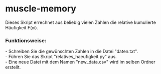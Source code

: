 # muscle-memory
Dieses Skript errechnet aus beliebig vielen Zahlen die relative kumulierte Häufigkeit F(xi).<br>

<h3>Funktionsweise:</h3>
- Schreiben Sie die gewünschten Zahlen in die Datei "daten.txt".<br>
- Führen Sie das Skript "relatives_haeufigkeit.py" aus.<br>
- Eine neue Datei mit dem Namen "new_data.csv" wird im selben Ordner erstellt. 
